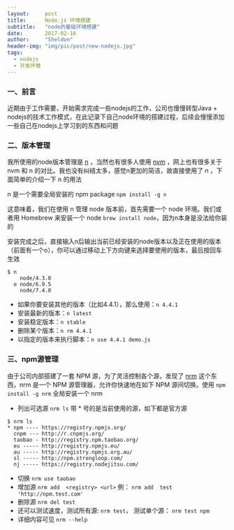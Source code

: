 ```yaml
---
layout:     post
title:      Node.js 环境搭建
subtitle:   "node的基础环境搭建"
date:       2017-02-16
author:     "Sheldon"
header-img: "img/pic/post/new-nodejs.jpg"
tags:       
  - nodejs
  - 开发环境
---
```


### 一、前言
近期由于工作需要，开始需求完成一些nodejs的工作，公司也慢慢转型Java + nodejs的技术工作模式，在此记录下自己node环境的搭建过程，后续会慢慢添加一些自己在nodejs上学习到的东西和问题

### 二、版本管理
我所使用的node版本管理是 [n](https://github.com/tj/n) ，当然也有很多人使用 [nvm](https://github.com/creationix/nvm) ，网上也有很多关于 nvm 和 n 的对比。我也没有纠结太多，感觉n更加的简洁，故直接使用了 n ，下面简单的介绍一下 n 的用法

n 是一个需要全局安装的 npm package `npm install -g n`

这意味着，我们在使用 n 管理 node 版本前，首先需要一个 node 环境。我们或者用 Homebrew 来安装一个 node `brew install node`，因为n本身是没法给你装的

安装完成之后，直接输入n后输出当前已经安装的node版本以及正在使用的版本（前面有一个o），你可以通过移动上下方向键来选择要使用的版本，最后按回车生效

~~~
$ n
    node/4.3.0
  ο node/6.9.5
    node/7.4.0
~~~

* 如果你要安装其他的版本（比如4.4.1），那么使用：`n 4.4.1`
* 安装最新的版本：`n latest`
* 安装稳定版本：`n stable`
* 删除某个版本：`n rm 4.4.1`
* 以指定的版本来执行脚本：`n use 4.4.1 demo.js`

### 三、npm源管理
由于公司内部搭建了一套 NPM 源，为了灵活控制各个源，发现了 [nrm](https://github.com/Pana/nrm) 这个东西，nrm 是一个 NPM 源管理器，允许你快速地在如下 NPM 源间切换。使用 `npm install -g nrm` 全局安装一个 nrm
* 列出可选源 `nrm ls` 带 * 号的是当前使用的源，如下都是官方源

~~~
$ nrm ls
* npm ---- https://registry.npmjs.org/
  cnpm --- http://r.cnpmjs.org/
  taobao - http://registry.npm.taobao.org/
  eu ----- http://registry.npmjs.eu/
  au ----- http://registry.npmjs.org.au/
  sl ----- http://npm.strongloop.com/
  nj ----- https://registry.nodejitsu.com/
~~~
* 切换 `nrm use taobao`
* 增加源 `nrm add  <registry> <url>` 例： `nrm add  test 'http://npm.test.com'`
* 删除源 `nrm del test`
* 还可以测试速度，测试所有源: `nrm test`， 测试单个源： `nrm test npm`
* 详细内容可见 `nrm --help`
